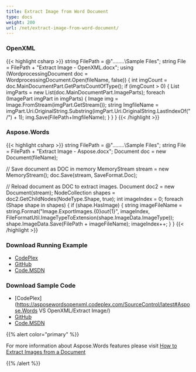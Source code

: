 ```yaml
---
title: Extract Image from Word Document
type: docs
weight: 200
url: /net/extract-image-from-word-document/
---
```


### **OpenXML**

{{< highlight csharp >}}
  string FilePath = @"..\..\..\..\Sample Files\";
  string File = FilePath + "Extract Image - OpenXML.docx";
  using (WordprocessingDocument doc = WordprocessingDocument.Open(fileName, false))
  {
     int imgCount = doc.MainDocumentPart.GetPartsCountOfType<ImagePart>();
     if (imgCount > 0)
     {
        List<ImagePart> imgParts = new List<ImagePart>(doc.MainDocumentPart.ImageParts);
        foreach (ImagePart imgPart in imgParts)
        {
          Image img = Image.FromStream(imgPart.GetStream());
          string ImgfileName = imgPart.Uri.OriginalString.Substring(imgPart.Uri.OriginalString.LastIndexOf("/") + 1);
          img.Save(FilePath+ImgfileName);
        }
      }
   }
{{< /highlight >}}

### **Aspose.Words**

{{< highlight csharp >}}
  string FilePath = @"..\..\..\..\Sample Files\";
  string File = FilePath + "Extract Image - Aspose.docx";
  Document doc = new Document(fileName);

  // Save document as DOC in memory
  MemoryStream stream = new MemoryStream();
  doc.Save(stream, SaveFormat.Doc);

  // Reload document as DOC to extract images.
  Document doc2 = new Document(stream);
  NodeCollection shapes = doc2.GetChildNodes(NodeType.Shape, true);
  int imageIndex = 0;
  foreach (Shape shape in shapes)
  {
    if (shape.HasImage)
    {
       string imageFileName = string.Format("Image.ExportImages.{0}_out_{1}", imageIndex, FileFormatUtil.ImageTypeToExtension(shape.ImageData.ImageType));
       shape.ImageData.Save(FilePath + imageFileName);
       imageIndex++;
    }
  }
{{< /highlight >}}

### **Download Running Example**

- [CodePlex](https://asposewordsopenxml.codeplex.com/releases/view/620544)
- [GitHub](https://github.com/aspose-words/Aspose.Words-for-.NET/releases/tag/AsposeWordsVsOpenXMLv1.2)
- [Code.MSDN](https://code.msdn.microsoft.com/Code-Comparison-of-Common-4ffff4d7#content)

### **Download Sample Code**

- [CodePlex](https://asposewordsopenxml.codeplex.com/SourceControl/latest#Aspose.Words VS OpenXML/Extract Image/)
- [GitHub](https://github.com/aspose-words/Aspose.Words-for-.NET/tree/master/Plugins/Aspose.Words%20Vs%20OpenXML%20Words/Aspose.Words%20VS%20OpenXML/Extract%20Image)
- [Code.MSDN](https://code.msdn.microsoft.com/Code-Comparison-of-Common-4ffff4d7/view/SourceCode#content)

{{% alert color="primary" %}} 

For more information about Aspose.Words features please visit [How to Extract Images from a Document](https://docs.aspose.com/words/net/working-with-images/#how-to-extract-images-from-a-document)

{{% /alert %}}
